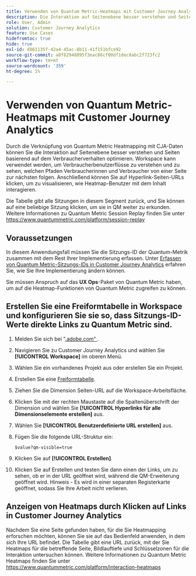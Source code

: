 ```yaml
---
title: Verwenden von Quantum Metric-Heatmaps mit Customer Journey Analytics
description: Die Interaktion auf Seitenebene besser verstehen und Seiten basierend auf dem Verbraucherverhalten mithilfe von Quantum Metric-Heatmap-Daten optimieren.
role: User, Admin
solution: Customer Journey Analytics
feature: Use Cases
hidefromtoc: true
hide: true
exl-id: d861135f-42a4-45ac-8b11-41f151bfce92
source-git-commit: a0f82948895f3eac86cf00df1dec8abc2f723fc2
workflow-type: tm+mt
source-wordcount: '359'
ht-degree: 1%

---
```


# Verwenden von Quantum Metric-Heatmaps mit Customer Journey Analytics

Durch die Verknüpfung von Quantum Metric Heatmapping mit CJA-Daten können Sie die Interaktion auf Seitenebene besser verstehen und Seiten basierend auf dem Verbraucherverhalten optimieren. Workspace kann verwendet werden, um Verbraucherbenutzerflüsse zu verstehen und zu sehen, welchen Pfaden Verbraucherinnen und Verbraucher von einer Seite zur nächsten folgen. Anschließend können Sie auf Hyperlink-Seiten-URLs klicken, um zu visualisieren, wie Heatmap-Benutzer mit dem Inhalt interagieren.

Die Tabelle gibt alle Sitzungen in diesem Segment zurück, und Sie können auf eine beliebige Sitzung klicken, um sie in QM weiter zu erkunden.  Weitere Informationen zu Quantum Metric Session Replay finden Sie unter https://www.quantummetric.com/platform/session-replay

## Voraussetzungen

In diesem Anwendungsfall müssen Sie die Sitzungs-ID der Quantum-Metrik zusammen mit dem Rest Ihrer Implementierung erfassen. Unter [Erfassen von Quantum Metric-Sitzungs-IDs in Customer Journey Analytics](collect-session-id.md) erfahren Sie, wie Sie Ihre Implementierung ändern können.

Sie müssen Anspruch auf das **UX Ops**-Paket von Quantum Metric haben, um auf die Heatmap-Funktionen von Quantum Metric zugreifen zu können.

## Erstellen Sie eine Freiformtabelle in Workspace und konfigurieren Sie sie so, dass Sitzungs-ID-Werte direkte Links zu Quantum Metric sind.

1. Melden Sie sich bei &quot;[.adobe.com“ ](https://experience.adobe.com).
1. Navigieren Sie zu Customer Journey Analytics und wählen Sie **[!UICONTROL Workspace]** im oberen Menü.
1. Wählen Sie ein vorhandenes Projekt aus oder erstellen Sie ein Projekt.
1. Erstellen Sie eine [Freiformtabelle](/help/analysis-workspace/visualizations/freeform-table/freeform-table.md).
1. Ziehen Sie die Dimension Seiten-URL auf die Workspace-Arbeitsfläche.
1. Klicken Sie mit der rechten Maustaste auf die Spaltenüberschrift der Dimension und wählen Sie **[!UICONTROL Hyperlinks für alle Dimensionselemente erstellen]** aus.
1. Wählen Sie **[!UICONTROL Benutzerdefinierte URL erstellen]** aus.
1. Fügen Sie die folgende URL-Struktur ein:

   ```
   $value?qm-visible=true
   ```

1. Klicken Sie auf **[!UICONTROL Erstellen]**.

1. Klicken Sie auf Erstellen und testen Sie dann einen der Links, um zu sehen, ob er in der URL geöffnet wird, während die QM-Erweiterung geöffnet wird. Hinweis - Es wird in einer separaten Registerkarte geöffnet, sodass Sie Ihre Arbeit nicht verlieren.


## Anzeigen von Heatmaps durch Klicken auf Links in Customer Journey Analytics

Nachdem Sie eine Seite gefunden haben, für die Sie Heatmapping erforschen möchten, können Sie sie auf das Bedienfeld anwenden, in dem sich Ihre URL befindet. Die Tabelle gibt eine URL zurück, mit der Sie Heatmaps für die betreffende Seite, Bildlauftiefe und Schlüsselzonen für die Interaktion untersuchen können.  Weitere Informationen zu Quantum Metric Heatmaps finden Sie unter https://www.quantummetric.com/platform/interaction-heatmaps


